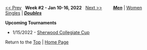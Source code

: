 <a name="top"></a>[<< Prev](men_doubles_2145.md) &nbsp; **Week #2 - Jan 10-16, 2022** &nbsp; [Next >>](men_doubles_2203.md) &nbsp;&nbsp;&nbsp;&nbsp;&nbsp;&nbsp;&nbsp; [***Men***](./men_doubles_2202.md) &#124; [Women](./women_doubles_2202.md) &nbsp;&nbsp;&nbsp;&nbsp;&nbsp; [Singles](./men_singles_2202.md) &#124; [***Doubles***](./men_doubles_2202.md)

**Upcoming Tournaments**  
- 1/15/2022 - <a href="https://colleges.wearecollegetennis.com/competitions/ITA/Tournaments/Overview/E25AA121-D1FD-4CB0-9022-066DF2DDAA2C" target="_blank">Sherwood Collegiate Cup</a>  

Return to the [Top](./men_doubles_2202.md) &#124; [Home Page](../../index.md)